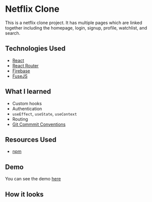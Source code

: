# Netflix Clone
This is a netflix clone project. It has multiple pages which are linked together including the homepage, login, signup, profile, watchlist, and search.
## Technologies Used
* [React](https://reactjs.org/)
* [React Router](https://reacttraining.com/react-router/web/guides/quick-start)
* [Firebase](https://firebase.google.com/)
* [FuseJS](https://fusejs.com/)

## What I learned
- Custom hooks
- Authentication
- `useEffect`, `useState`, `useContext`
- Routing  
- [Git Commmit Conventions](https://raw.githubusercontent.com/legend80s/commit-msg-linter/master/assets/demo-7-compressed.png)  


## Resources Used
- [npm](https://www.npmjs.com/)

## Demo 
You can see the demo [here]()

## How it looks


